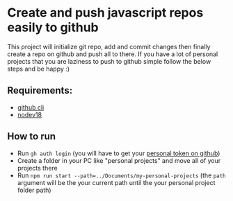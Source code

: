 # Create and push **javascript** repos easily to github
This project will initialize git repo, add and commit changes then finally create a repo on github and push all to there.
If you have a lot of personal projects that you are laziness to push to github simple follow the below steps and be happy :)

## Requirements:
 - [github cli](https://cli.github.com/)
 - [nodev18](https://nodejs.org/en/blog/release/v18.14.0)

## How to run
- Run `gh auth login` (you will have to get your [personal token on github](https://docs.github.com/en/authentication/keeping-your-account-and-data-secure/creating-a-personal-access-token))
- Create a folder in your PC like "personal projects" and move all of your projects there
- Run `npm run start --path=../Documents/my-personal-projects` (the `path` argument will be the your current path until the your personal project folder path)
